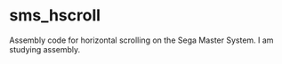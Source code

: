 # sms_hscroll
Assembly code for horizontal scrolling on the Sega Master System.
I am studying assembly.
